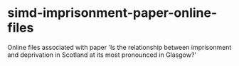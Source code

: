 # simd-imprisonment-paper-online-files
Online files associated with paper 'Is the relationship between imprisonment and deprivation in Scotland at its most pronounced in Glasgow?'
